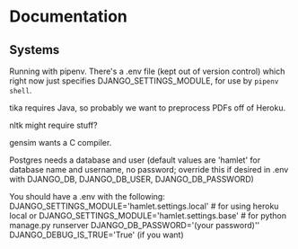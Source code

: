 # Documentation

## Systems

Running with pipenv. There's a .env file (kept out of version control) which right now just specifies DJANGO_SETTINGS_MODULE, for use by `pipenv shell`.

tika requires Java, so probably we want to preprocess PDFs off of Heroku.

nltk might require stuff?

gensim wants a C compiler.

Postgres needs a database and user (default values are 'hamlet' for database name and username, no password; override this if desired in .env with DJANGO_DB, DJANGO_DB_USER, DJANGO_DB_PASSWORD)

You should have a .env with the following:
DJANGO_SETTINGS_MODULE='hamlet.settings.local' # for using heroku local
or DJANGO_SETTINGS_MODULE='hamlet.settings.base' # for python manage.py runserver
DJANGO_DB_PASSWORD='(your password)''
DJANGO_DEBUG_IS_TRUE='True' (if you want)
